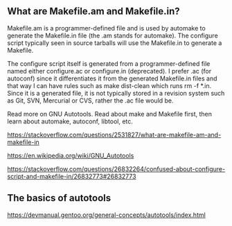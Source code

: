 ## What are Makefile.am and Makefile.in?


Makefile.am is a programmer-defined file and is used by automake to generate the Makefile.in file (the .am stands for automake). The configure script typically seen in source tarballs will use the Makefile.in to generate a Makefile.

The configure script itself is generated from a programmer-defined file named either configure.ac or configure.in (deprecated). I prefer .ac (for autoconf) since it differentiates it from the generated Makefile.in files and that way I can have rules such as make dist-clean which runs rm -f *.in. Since it is a generated file, it is not typically stored in a revision system such as Git, SVN, Mercurial or CVS, rather the .ac file would be.

Read more on GNU Autotools. Read about make and Makefile first, then learn about automake, autoconf, libtool, etc.



https://stackoverflow.com/questions/2531827/what-are-makefile-am-and-makefile-in

https://en.wikipedia.org/wiki/GNU_Autotools

https://stackoverflow.com/questions/26832264/confused-about-configure-script-and-makefile-in/26832773#26832773



##  The basics of autotools



https://devmanual.gentoo.org/general-concepts/autotools/index.html


